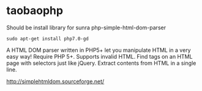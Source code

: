 # taobaophp

Should be install library for sunra php-simple-html-dom-parser

```
sudo apt-get install php7.0-gd
```

A HTML DOM parser written in PHP5+ let you manipulate HTML in a very easy way!
Require PHP 5+.
Supports invalid HTML.
Find tags on an HTML page with selectors just like jQuery.
Extract contents from HTML in a single line.

http://simplehtmldom.sourceforge.net/

